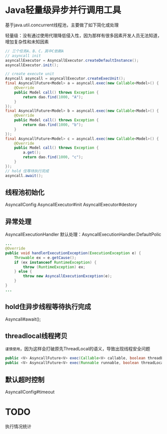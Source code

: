 Java轻量级异步并行调用工具
=========================
基于java.util.concurrent线程池，主要做了如下简化或处理

轻量级：没有通过使用代理降低侵入性，因为那样有很多因素开发人员无法知道，增加复杂性和未知因素

```java
// 三个任务A、B、C，其中C依赖A
// asyncall init
asyncallExecutor = AsyncallExecutor.createDefaultInstance();
asyncallExecutor.init();

// create execute unit
Asyncall asyncall = asyncallExecutor.createExecUnit();
final AsyncallFuture<Model> a = asyncall.exec(new Callable<Model>() {
    @Override
    public Model call() throws Exception {
        return dao.find(1000, "A");
    }
});
final AsyncallFuture<Model> b = asyncall.exec(new Callable<Model>() {
    @Override
    public Model call() throws Exception {
        return dao.find(1000, "b");
    }
});
final AsyncallFuture<Model> c = asyncall.exec(new Callable<Model>() {
    @Override
    public Model call() throws Exception {
        a.get();
        return dao.find(1000, "c");
    }
});
// hold 住等待执行完成
asyncall.await();
```

## 线程池初始化
AsyncallConfig
AsyncallExecutor#init
AsyncallExecutor#destory

## 异常处理
AsyncallExecutionHandler
默认处理：AsyncallExecutionHandler.DefaultPolic
```java
...
@Override
public void handlerExecutionException(ExecutionException e) {
    Throwable ex = e.getCause();
    if (ex instanceof RuntimeException) {
        throw (RuntimeException) ex;
    } else {
        throw new AsyncallExecutionException(e);
    }
}
...
```

## hold住异步线程等待执行完成
Asyncall#await();

## threadlocal线程拷贝
`谨慎使用`，因为这样会打破原先ThreadLocal的语义，导致出现线程安全问题
```java
public <V> AsyncallFuture<V> exec(Callable<V> callable, boolean threadLocalSupport)
public <V> AsyncallFuture<V> exec(Runnable runnable, boolean threadLocalSupport)
```

## 默认超时控制
AsyncallConfig#timeout

TODO
============
执行情况统计
